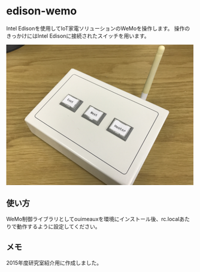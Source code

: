 # edison-wemo
Intel Edisonを使用してIoT家電ソリューションのWeMoを操作します。
操作のきっかけにはIntel Edisonに接続されたスイッチを用います。

<img src="./etc/overview.jpg" width="500px">

## 使い方
WeMo制御ライブラリとしてouimeauxを環境にインストール後、rc.localあたりで動作するように設定してください。

## メモ
2015年度研究室紹介用に作成しました。
